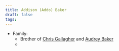 ```yaml
---
title: Addison (Addo) Baker
draft: false
tags:
---
```


- Family:
	- Brother of [Chris Gallagher](Christopher%20Gallagher.md) and [Audrey Baker](Audrey%20Baker.md)
	- 
